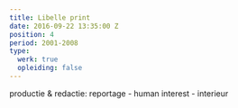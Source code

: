 ```yaml
---
title: Libelle print
date: 2016-09-22 13:35:00 Z
position: 4
period: 2001-2008
type:
  werk: true
  opleiding: false
---
```


productie & redactie: reportage - human interest - interieur